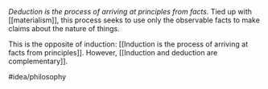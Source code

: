 *Deduction is the process of arriving at principles from facts.* Tied up with [[materialism]], this process seeks to use only the observable facts to make claims about the nature of things. 

This is the opposite of induction: [[Induction is the process of arriving at facts from principles]]. However, [[Induction and deduction are complementary]]. 

#idea/philosophy 
